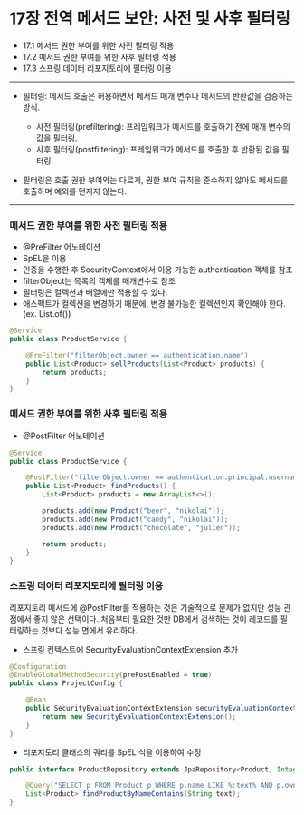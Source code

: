 # 17장 전역 메서드 보안: 사전 및 사후 필터링

- 17.1 메서드 권한 부여를 위한 사전 필터링 적용
- 17.2 메서드 권한 부여를 위한 사후 필터링 적용
- 17.3 스프링 데이터 리포지토리에 필터링 이용
- - -
- 필터링: 메서드 호출은 허용하면서 메서드 매개 변수나 메서드의 반환값을 검증하는 방식.
  - 사전 필터링(prefiltering): 프레임워크가 메서드를 호출하기 전에 매개 변수의 값을 필터링.
  - 사후 필터링(postfiltering): 프레임워크가 메서드를 호출한 후 반환된 값을 필터링.

- 필터링은 호출 권한 부여와는 다르게, 권한 부여 규칙을 준수하지 않아도 메서드를 호출하며 예외를 던지지 않는다.

- - -
### 메서드 권한 부여를 위한 사전 필터링 적용
- @PreFilter 어노테이션
- SpEL을 이용
- 인증을 수행한 후 SecurityContext에서 이용 가능한 authentication 객체를 참조
- filterObject는 목록의 객체를 매개변수로 참조
- 필터링은 컬렉션과 배열에만 적용할 수 있다.
- 애스펙트가 컬렉션을 변경하기 때문에, 변경 불가능한 컬렉션인지 확인해야 한다. (ex. List.of())

``` java
@Service
public class ProductService {

    @PreFilter("filterObject.owner == authentication.name")
    public List<Product> sellProducts(List<Product> products) {
        return products;
    }
}
```

### 메서드 권한 부여를 위한 사후 필터링 적용
- @PostFilter 어노테이션
``` java
@Service
public class ProductService {

    @PostFilter("filterObject.owner == authentication.principal.username")
    public List<Product> findProducts() {
        List<Product> products = new ArrayList<>();

        products.add(new Product("beer", "nikolai"));
        products.add(new Product("candy", "nikolai"));
        products.add(new Product("chocolate", "julien"));

        return products;
    }
}
```

### 스프링 데이터 리포지토리에 필터링 이용
리포지토리 메서드에 @PostFilter를 적용하는 것은 기술적으로 문제가 없지만 성능 관점에서 좋지 않은 선택이다.
처음부터 필요한 것만 DB에서 검색하는 것이 레코드를 필터링하는 것보다 성능 면에서 유리하다.

- 스프링 컨텍스트에 SecurityEvaluationContextExtension 추가
``` java
@Configuration
@EnableGlobalMethodSecurity(prePostEnabled = true)
public class ProjectConfig {

    @Bean
    public SecurityEvaluationContextExtension securityEvaluationContextExtension() {
        return new SecurityEvaluationContextExtension();
    }
}
```

- 리포지토리 클래스의 쿼리를 SpEL 식을 이용하여 수정
``` java
public interface ProductRepository extends JpaRepository<Product, Integer> {

	@Query("SELECT p FROM Product p WHERE p.name LIKE %:text% AND p.owner=?#{authentication.principal.username}")
	List<Product> findProductByNameContains(String text);
}
```
